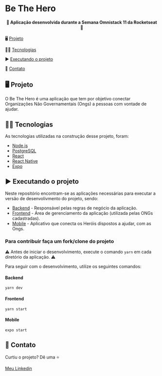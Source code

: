 # Be The Hero

<h4 align="center">
  🚀 Aplicação desenvolvida durante a Semana Omnistack 11 da Rocketseat 🚀
</h4>




🖥 <a href="#-projeto">Projeto</a>

👨‍💻 <a href="#-tecnologias">Tecnologias</a>

▶ <a href="#-executando-o-projeto">Executando o projeto</a>

📲 <a href="#-contato">Contato</a>


## 🖥 Projeto

O Be The Hero é uma aplicação que tem por objetivo conectar Organizações Não Governamentais (Ongs) a pessoas com vontade de ajudar.


## 👨‍💻 Tecnologias

As tecnologias utilizadas na construção desse projeto, foram:

- [Node.js](https://nodejs.org/en/)
- [PostgreSQL](https://www.postgresql.org/)
- [React](https://reactjs.org)
- [React Native](https://facebook.github.io/react-native/)
- [Expo](https://expo.io/)


## ▶ Executando o projeto

Neste repositório encontram-se as aplicações necessárias para executar a versão de desenvolivmento do projeto, sendo:

- [Backend](https://github.com/renanfelipedev/beTheHero/tree/master/backend) - Responsável pelas regras de negócio da aplicação.
- [Frontend](https://github.com/renanfelipedev/beTheHero/tree/master/frontend) - Área de gerenciamento da aplicação (utilizada pelas ONGs cadastradas).
- [Mobile](https://github.com/renanfelipedev/beTheHero/tree/master/mobile) - Aplicativo que conecta os Heróis dispostos a ajudar, com as Ongs.

### Para contribuir faça um fork/clone do projeto

⚠ Antes de iniciar o desenvolvimento, execute o comando `yarn` em cada diretório da aplicação. ⚠

Para seguir com o desenvolvimento, utilize os seguintes comandos:

#### Backend 

`yarn dev`

#### Frontend 

`yarn start`

#### Mobile 

`expo start`

## 📲 Contato

Curtiu o projeto? Dê uma ⭐

[Meu Linkedin](https://www.linkedin.com/in/renanfbdantas/)
